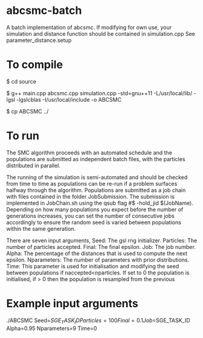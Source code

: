 # abcsmc-batch
A batch implementation of abcsmc. If modifying for own use, your simulation and distance function should be contained in simulation.cpp
See parameter_distance.setup

# To compile

$ cd source

$ g++ main.cpp abcsmc.cpp simulation.cpp -std=gnu++11 -L/usr/local/lib/ -lgsl -lgslcblas -I/usr/local/include -o ABCSMC 

$ cp ABCSMC ../


# To run

The SMC algorithm proceeds with an automated schedule and the populations are submitted as independent batch files, with the particles distributed in parallel.

The running of the simulation is semi-automated and should be checked from time 
to time as populations can be re-run if a problem surfaces halfway through the algorithm. 
Populations are submitted as a job chain with files contained in the folder JobSubmission. 
The submission is implemented in JobChain.sh using the qsub flag #$ -hold_jid $(JobName). 
Depending on how many populations you expect before the number of generations increases, 
you can set the number of consecutive jobs accordingly to ensure the random seed is varied between populations within the same generation.

There are seven input arguments, Seed: The gsl rng initializer. Particles: The number of particles accepted. Final: The final epsilon. Job: The job number. 
Alpha: The percentage of the distances that is used to compute the next epsilon. Nparameters: The number of parameters with prior distributions.
Time: This parameter is used for initialisation and modifying the seed between populations if naccepted<nparticles. If set to 0 the population is initialised, if > 0 then the population is resampled from the previous

# Example input arguments

./ABCSMC Seed=$SGE_TASK_ID Particles=100 Final=0.1 Job=$SGE_TASK_ID Alpha=0.95 Nparameters=9 Time=0
